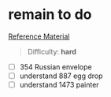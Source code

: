 # remain to do
[Reference Material](https://zhuanlan.zhihu.com/p/126546914)



> Difficulty: **hard**
- [ ] 354 Russian envelope
- [ ] understand 887 egg drop
- [ ] understand 1473 painter
